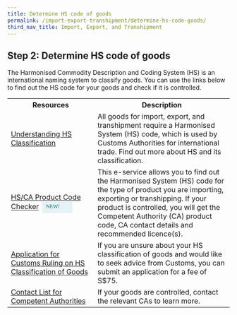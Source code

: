 ```yaml
---
title: Determine HS code of goods
permalink: /import-export-transhipment/determine-hs-code-goods/
third_nav_title: Import, Export, and Transhipment
---
```


## Step 2: Determine HS code of goods

The Harmonised Commodity Description and Coding System (HS) is an international naming system to classify goods. You can use the links below to find out the HS code for your goods and check if it is controlled.

<table>
    <tr>
    <th style='width: 39%;'><b>Resources</b></th>
    <th style='width: auto;'><b>Description</b></th>
    </tr>
    <tr>
    <td><a href='https://www.customs.gov.sg/businesses/harmonised-system-classification-of-goods/understanding-hs-classification/' target='_blank'>Understanding HS Classification</a></td>
    <td>All goods for import, export, and transhipment require a Harmonised System (HS) code, which is used by Customs Authorities for international trade. Find out more about HS and its classification.
    </td>
    </tr>
    <tr>
    <td><a href='https://hscodechecker.gobusiness.gov.sg/' target='_blank'>HS/CA Product Code Checker</a><span style="background: #E6F2F3; border-radius: 3px; width: 53px; height: 22px; padding: 2px 8px; font-family: hknova-bold; font-size: 12px; line-height: 18px; color: #02737D; display: inline-block; vertical-align: middle; margin-left: 8px;"> NEW!</span></td>
    <td>This e-service allows you to find out the Harmonised System (HS) code for the type of product you are importing, exporting or transhipping. If your product is controlled, you will get the Competent Authority (CA) product code, CA contact details and recommended licence(s).
    </td>
    </tr>
    <tr>
    <td><a href='https://go.gov.sg/customsruling' target='_blank'>Application for Customs Ruling on HS Classification of Goods</a></td>
    <td>If you are unsure about your HS classification of goods and would like to seek advice from Customs, you can submit an application for a fee of S$75.
    </td>
    </tr>
    <tr>
    <td><a href='https://hscodechecker.gobusiness.gov.sg/downloads' target='_blank'>Contact List for Competent Authorities</a></td>
    <td>If your goods are controlled, contact the relevant CAs to learn more.
    </td>
    </tr>
</table>

<script src="/jquery/jquery.min.js"></script>
<script src="/jquery/bp-menu-new-tab.js"></script>
